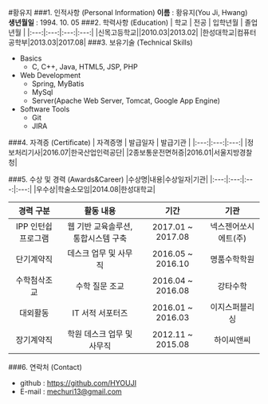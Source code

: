 #황유지
###1. 인적사항 (Personal Information)
**이름** : 황유지(You Ji, Hwang)<br/>
**생년월일** : 1994. 10. 05
###2. 학력사항 (Education)
| 학교 | 전공 | 입학년월 | 졸업년월 |
|:---:|:---:|:---:|:---:|
|신목고등학교||2010.03|2013.02|
|한성대학교|컴퓨터공학부|2013.03|2017.08|
###3. 보유기술 (Technical Skills)
- Basics
  - C, C++, Java, HTML5, JSP, PHP
- Web Development
  - Spring, MyBatis
  - MySql
  - Server(Apache Web Server, Tomcat, Google App Engine)
- Software Tools
  - Git
  - JIRA

###4. 자격증 (Certificate)
| 자격증명 | 발급일자 | 발급기관 |
|:---:|:---:|:---:|
|정보처리기사|2016.07|한국산업인력공단|
|2종보통운전면허증|2016.01|서울지방경찰청|

###5. 수상 및 경력 (Awards&Career)
|수상명|내용|수상일자|기관|
|:---:|:---:|:---:|:---:|
|우수상|학술소모임|2014.08|한성대학교|
<br/>

| 경력 구분 | 활동 내용 | 기간 | 기관|
|:---:|:---:|:---:|:---:|
|IPP 인턴쉽 프로그램|웹 기반 교육솔루션, 통합시스템 구축|2017.01 ~ 2017.08|넥스젠어쏘시에트(주)|
|단기계약직|데스크 업무 및 사무직|2016.05 ~ 2016.10|명품수학학원|
|수학첨삭조교|수학 질문 조교|2016.04 ~ 2016.08|강타수학|
|대외활동|IT 서적 서포터즈|2016.01 ~ 2016.03|이지스퍼블리싱|
|장기계약직|학원 데스크 업무 및 사무직|2012.11 ~ 2015.08|하이씨앤씨|

###6. 연락처 (Contact)
- github : https://github.com/HYOUJI
- E-mail : mechuri13@gmail.com
